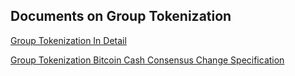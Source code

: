 

## Documents on Group Tokenization

[Group Tokenization In Detail](https://docs.google.com/document/d/1X-yrqBJNj6oGPku49krZqTMGNNEWnUJBRFjX7fJXvTs/edit?usp=sharing)

[Group Tokenization Bitcoin Cash Consensus Change Specification](/grouptokenization/groupbchspec.md)

